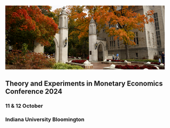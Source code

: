 [![Screenshot of the Website](https://raw.githubusercontent.com/teme2024/teme2024.github.io/master/assets/banner1.jpg)](https://teme2024.github.io/teme2024/)



## Theory and Experiments in Monetary Economics Conference 2024
### 11 & 12 October
### Indiana University Bloomington


